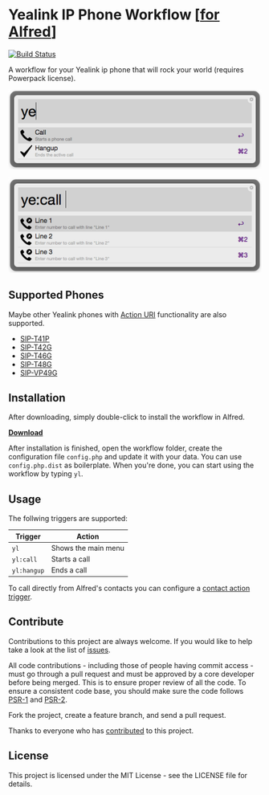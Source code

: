 # Yealink IP Phone Workflow [[for Alfred](https://www.alfredapp.com/)]

[![Build Status](https://travis-ci.org/andreas-weber/yealink-alfred-workflow.svg)](https://travis-ci.org/andreas-weber/yealink-alfred-workflow)

A workflow for your Yealink ip phone that will rock your world  (requires Powerpack license).

![Main-Menu](docs/main-menu.png)

![Call-Menu](docs/call-menu.png)

## Supported Phones

Maybe other Yealink phones with [Action URI](http://www.yealink.ae/assets/V60-Documents/Action-URL-URI.pdf) functionality are also supported.

- [SIP-T41P](http://www.yealink.com/DE/product_info.aspx?ProductsCateID=1035&parentcateid=1396&cateid=1035&BaseInfoCateId=1035&Cate_Id=1035&index=2)
- [SIP-T42G](http://www.yealink.com/DE/product_info.aspx?ProductsCateID=1034&parentcateid=1396&cateid=1034&BaseInfoCateId=1034&Cate_Id=1034&index=2)
- [SIP-T46G](http://www.yealink.com/DE/product_info.aspx?ProductsCateID=1032&parentcateid=1396&cateid=1032&BaseInfoCateId=1032&Cate_Id=1032&index=2)
- [SIP-T48G](http://www.yealink.com/DE/product_info.aspx?ProductsCateID=1217&parentcateid=1396&cateid=1217&BaseInfoCateId=1217&Cate_Id=1217&index=2)
- [SIP-VP49G](http://www.yealink.com/DE/product_info.aspx?ProductsCateID=1408&parentcateid=1396&cateid=1408&BaseInfoCateId=1408&Cate_Id=1408&index=2)

## Installation

After downloading, simply double-click to install the workflow in Alfred.

**[Download](https://raw.github.com/andreas-weber/yealink-alfred-workflow/master/Yealink.alfredworkflow)**

After installation is finished, open the workflow folder, create the configuration file `config.php` and update it with your data. You can use `config.php.dist` as boilerplate. When you're done, you can start using the workflow by typing `yl`.

## Usage

The follwing triggers are supported:

Trigger        | Action
---------------| ------
`yl`           | Shows the main menu
`yl:call`      | Starts a call
`yl:hangup`    | Ends a call

To call directly from Alfred's contacts you can configure a [contact action trigger](https://www.alfredapp.com/help/workflows/triggers/contact-action/).

## Contribute

Contributions to this project are always welcome. If you would like to help take a look at the list of [issues](https://github.com/andreas-weber/yealink-workflow/issues).

All code contributions - including those of people having commit access - must go through a pull request and must be approved by a core developer before being merged. This is to ensure proper review of all the code. To ensure a consistent code base, you should make sure the code follows [PSR-1](http://www.php-fig.org/psr/psr-1) and [PSR-2](http://www.php-fig.org/psr/psr-2).

Fork the project, create a feature branch, and send a pull request.

Thanks to everyone who has [contributed](https://github.com/andreas-weber/yealink-workflow/graphs/contributors) to this project.

## License

This project is licensed under the MIT License - see the LICENSE file for details.
